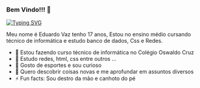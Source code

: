 ### Bem Vindo!!! 👋

[![Typing SVG](https://readme-typing-svg.demolab.com/?lines=Hello!+👋😍😜+My+name+is+Eduardo.;Also+known+as+Edu+:D;Welcome+to+my+github+:P)](https://git.io/typing-svg)

Meu nome é Eduardo Vaz tenho 17 anos, Estou no ensino médio cursando técnico de informática e estudo banco de dados, Css e Redes.


- 🔭 Estou fazendo curso técnico de informática no Colégio Oswaldo Cruz 
- 🌱 Estudo redes, html, css entre outros ...
- 👯 Gosto de esportes e sou curioso  
- 🤔 Quero descobrir coisas novas e me aprofundar em assuntos diversos 
- ⚡ Fun facts: Sou destro da mão e canhoto do pé 
